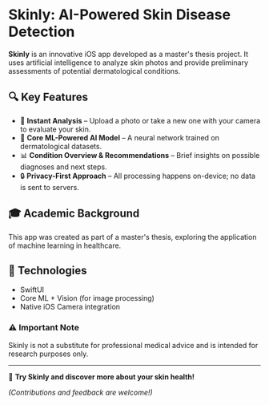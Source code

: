 # Skinly: AI-Powered Skin Disease Detection  

**Skinly** is an innovative iOS app developed as a master's thesis project. It uses artificial intelligence to analyze skin photos and provide preliminary assessments of potential dermatological conditions.  

## 🔍 Key Features  
- 📸 **Instant Analysis** – Upload a photo or take a new one with your camera to evaluate your skin.  
- 🤖 **Core ML-Powered AI Model** – A neural network trained on dermatological datasets.  
- 📊 **Condition Overview & Recommendations** – Brief insights on possible diagnoses and next steps.  
- 🔒 **Privacy-First Approach** – All processing happens on-device; no data is sent to servers.  

## 🎓 Academic Background  
This app was created as part of a master's thesis, exploring the application of machine learning in healthcare.  

## 📲 Technologies  
- SwiftUI
- Core ML + Vision (for image processing)  
- Native iOS Camera integration  

### ⚠️ Important Note  
Skinly is not a substitute for professional medical advice and is intended for research purposes only.  

---  
🚀 **Try Skinly and discover more about your skin health!**  

*(Contributions and feedback are welcome!)*
